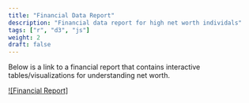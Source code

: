 ```yaml
---
title: "Financial Data Report"
description: "Financial data report for high net worth individals"
tags: ["r", "d3", "js"]
weight: 2
draft: false
---
```


Below is a link to a financial report that contains interactive tables/visualizations for understanding net worth.

[![Financial Report]](https://justlebeau.github.io/portfolio/FinancialReport.html)
